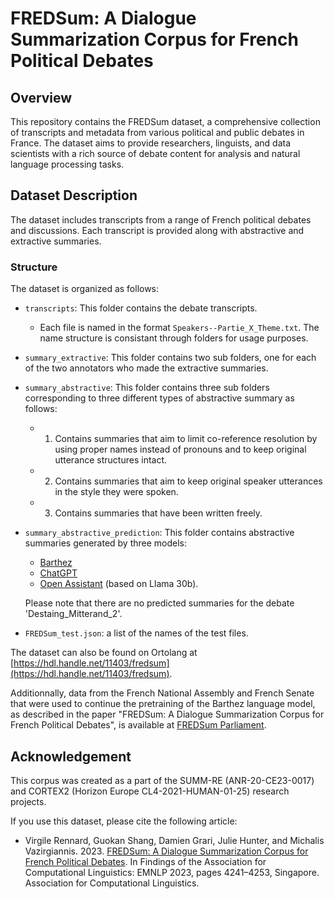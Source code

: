 # FREDSum: A Dialogue Summarization Corpus for French Political Debates

## Overview

This repository contains the FREDSum dataset, a comprehensive collection of transcripts and metadata from various political and public debates in France. The dataset aims to provide researchers, linguists, and data scientists with a rich source of debate content for analysis and natural language processing tasks.

## Dataset Description

The dataset includes transcripts from a range of French political debates and discussions. Each transcript is provided along with abstractive and extractive summaries.

### Structure

The dataset is organized as follows:

- `transcripts`: This folder contains the debate transcripts.
  - Each file is named in the format `Speakers--Partie_X_Theme.txt`. The name structure is consistant through folders for usage purposes.
- `summary_extractive`: This folder contains two sub folders, one for each of the two annotators who made the extractive summaries.
- `summary_abstractive`: This folder contains three sub folders corresponding to three different types of abstractive summary as follows:
	- 1) Contains summaries that aim to limit co-reference resolution by using proper names instead of pronouns and to keep original utterance structures intact.
	- 2) Contains summaries that aim to keep original speaker utterances in the style they were spoken.
	- 3) Contains summaries that have been written freely.
- `summary_abstractive_prediction`: This folder contains abstractive summaries generated by three models: 
	- [Barthez](https://aclanthology.org/2021.emnlp-main.740.pdf)
	- [ChatGPT](https://chat.openai.com/)
	- [Open Assistant](https://github.com/LAION-AI/Open-Assistant) (based on Llama 30b). 

	Please note that there are no predicted summaries for the debate 'Destaing_Mitterand_2'.
- `FREDSum_test.json`: a list of the names of the test files.

The dataset can also be found on Ortolang at [https://hdl.handle.net/11403/fredsum](https://hdl.handle.net/11403/fredsum).

Additionnally, data from the French National Assembly and French Senate that were used to continue the pretraining of the Barthez language model, as described in the paper "FREDSum: A Dialogue Summarization Corpus for French Political Debates", is available at [FREDSum Parliament](https://hdl.handle.net/11403/fredsum-parliament).

## Acknowledgement

This corpus was created as a part of the SUMM-RE (ANR-20-CE23-0017) and CORTEX2 (Horizon Europe CL4-2021-HUMAN-01-25) research projects.

If you use this dataset, please cite the following article:

- Virgile Rennard, Guokan Shang, Damien Grari, Julie Hunter, and Michalis Vazirgiannis. 2023. [FREDSum: A Dialogue Summarization Corpus for French Political Debates](https://aclanthology.org/2023.findings-emnlp.280). In Findings of the Association for Computational Linguistics: EMNLP 2023, pages 4241–4253, Singapore. Association for Computational Linguistics.

